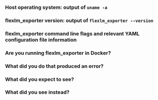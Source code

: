 <!--
	For bug reports, please fill out the below fields and provide as much detail
	as possible about your issue.  For feature requests, you may omit the
	following template.
-->
### Host operating system: output of `uname -a`

### flexlm_exporter version: output of `flexlm_exporter --version`
<!-- If building from source, run `make` first. -->

### flexlm_exporter command line flags and relevant YAML configuration file information
<!-- Please list all of the command line flags -->

### Are you running flexlm_exporter in Docker?

### What did you do that produced an error?

### What did you expect to see?

### What did you see instead?
